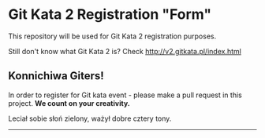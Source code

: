 Git Kata 2 Registration "Form"
==============================

This repository will be used for Git Kata 2 registration purposes.

Still don't know what Git Kata 2 is? Check http://v2.gitkata.pl/index.html

## Konnichiwa Giters! ##

In order to register for Git kata event - please make a pull request in this project.
**We count on your creativity.**

Leciał sobie słoń zielony, ważył dobre cztery tony.

----
